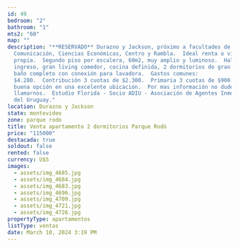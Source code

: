 ```yaml
---
id: 49
bedroom: "2"
bathroom: "1"
mts2: "60"
map: ""
description: "**RESERVADO** Durazno y Jackson, próximo a facultades de
  Comunicación, Ciencias Económicas, Centro y Rambla.  Ideal renta o vivienda
  propia.  Segundo piso por escalera, 60m2, muy amplio y luminoso.  Hall de
  ingreso, gran living comedor, cocina definida, 2 dormitorios de gran tamaño y
  baño completo con conexión para lavadora.  Gastos comunes:
  $4.280.  Contribución 3 cuotas de $2.300.  Primaria 3 cuotas de $900.  Una muy
  buena opción en una excelente ubicación.  Por mas información no dudes en
  llamarnos.  Estudio Florida - Socio ADIU - Asociación de Agentes Inmobiliarios
  del Uruguay."
location: Durazno y Jackson
state: montevideo
zone: parque rodo
title: Venta apartamento 2 dormitorios Parque Rodò
price: "115000"
destacada: true
soldout: false
rented: false
currency: U$S
images:
  - assets/img_4685.jpg
  - assets/img_4684.jpg
  - assets/img_4683.jpg
  - assets/img_4696.jpg
  - assets/img_4709.jpg
  - assets/img_4721.jpg
  - assets/img_4726.jpg
propertyType: apartamentos
listType: ventas
date: March 10, 2024 3:19 PM
---
```

